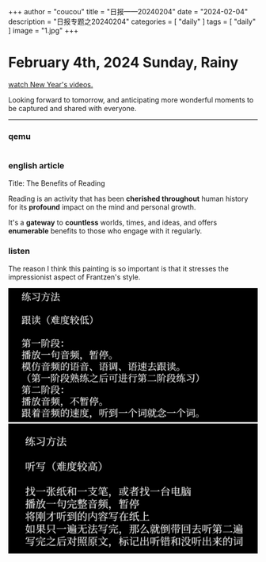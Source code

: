 +++
author = "coucou"
title = "日报——20240204"
date = "2024-02-04"
description = "日报专题之20240204"
categories = [
    "daily"
]
tags = [
    "daily"
]
image = "1.jpg"
+++

<!-- ![](1.jpg) -->

# February 4th, 2024  Sunday, Rainy




[watch New Year's videos.](./newyear.mp4) 

<!-- <video width="320" height="240" autoplay controls>
  <source src="./newyear.mp4" type="video/mp4">
  对不起，您的浏览器不支持内嵌视频。
</video> -->
Looking forward to tomorrow, and anticipating more wonderful moments to be captured and shared with everyone.

---

### qemu 
```java

```

### english article

Title: The Benefits of Reading

Reading is an activity that has been **cherished throughout** human history for its **profound** impact on the mind and personal growth.

 It's a **gateway** to **countless** worlds, times, and ideas, and offers **enumerable** benefits to those who engage with it regularly.


### listen

The reason I think this painting is so important is that it stresses the impressionist aspect of Frantzen's style.



![我的图片](listen.png)
![我的图2](listen2.png)